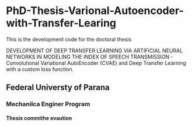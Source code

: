 # PhD-Thesis-Varional-Autoencoder-with-Transfer-Learing

This is the development code for the doctoral thesis

DEVELOPMENT OF DEEP TRANSFER LEARNING VIA ARTIFICIAL NEURAL NETWORKS IN MODELING THE INDEX OF SPEECH TRANSMISSION -
Convolutional Variational AutoEncoder (CVAE) and Deep Transfer Learning with a custom loss function.  

## Federal Universty of Parana
### Mechanilca Enginer Program 

#### Thesis commithe evaution

